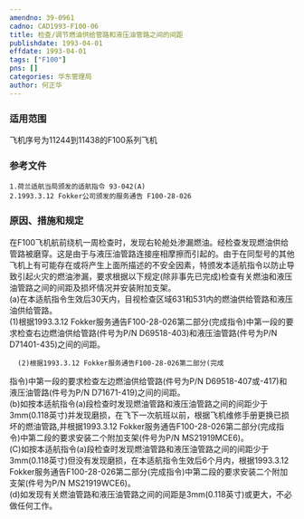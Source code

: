 ```yaml
---
amendno: 39-0961  
cadno: CAD1993-F100-06  
title: 检查/调节燃油供给管路和液压油管路之间的间距  
publishdate: 1993-04-01  
effdate: 1993-04-01  
tags: ["F100"]  
pns: []  
categories: 华东管理局  
author: 何正华  
---
```

  
### 适用范围  
飞机序号为11244到11438的F100系列飞机  
  
<!--more-->  
### 参考文件  
    1.荷兰适航当局颁发的适航指令 93-042(A)  
    2.1993.3.12 Fokker公司颁发的服务通告 F100-28-026  
  
### 原因、措施和规定  
在F100飞机航前绕机一周检查时，发现右轮舱处渗漏燃油。经检查发现燃油供给管路被磨穿。这是由于与液压油管路连接座相摩擦而引起的。由于在同型号的其他飞机上有可能存在或将产生上面所描述的不安全因素，特颁发本适航指令以防止导致引起火灾的燃油渗漏，要求根据以下规定(除非事先已完成)检查有关燃油和液压油管路之间的间距及损坏情况并安装附加支架。  
    (a)在本适航指令生效后30天内，目视检查区域631和531内的燃油供给管路和液压油供给管路。  
      (1)根据1993.3.12 Fokker服务通告F100-28-026第二部分(完成指令)中第一段的要求检查右边燃油供给管路(件号为P/N D69518-403)和液压油管路(件号为P/N D71401-435)之间的间距。  
  
      (2)根据1993.3.12 Fokker服务通告F100-28-026第二部分(完成  
  
指令)中第一段的要求检查左边燃油供给管路(件号为P/N D69518-407或-417)和液压油管路(件号为P/N D71671-419)之间的间距。  
    (b)如按本适航指令(a)段检查时发现燃油管路和液压油管路之间的间距少于3mm(0.118英寸)并发现磨损，在飞下一次航班以前，根据飞机维修手册更换已损坏的燃油管路,并根据1993.3.12 Fokker服务通告F100-28-026第二部分(完成指令)中第二段的要求安装二个附加支架(件号为P/N MS21919MCE6)。  
    (C)如按本适航指令(a)段检查时发现燃油管路和液压油管路之间的间距少于3mm(0.118英寸)但没有发现磨损，在本适航指令生效后6个月内，根据1993.3.12 Fokker服务通告F100-28-026第二部分(完成指令)中第二段的要求安装二个附加支架(件号为P/N MS21919WCE6)。  
    (d)如发现有关燃油管路和液压油管路之间的间距是3mm(0.118英寸)或更大，不必做任何工作。  
  
